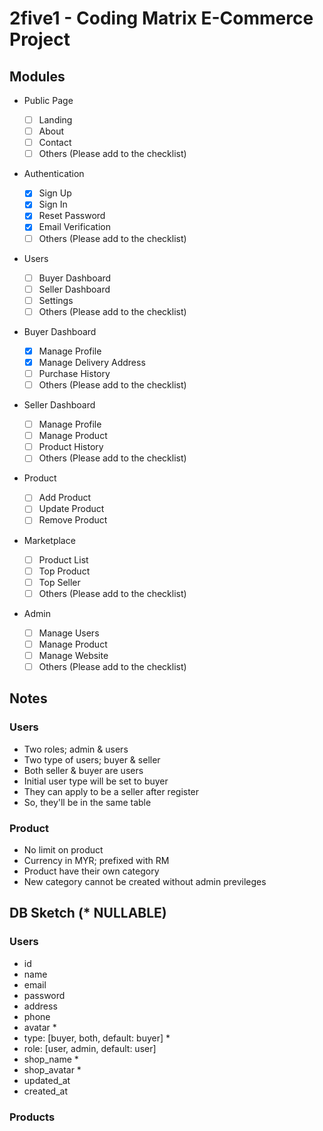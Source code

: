 # 2five1 - Coding Matrix E-Commerce Project

## Modules

-   Public Page

    -   [ ] Landing
    -   [ ] About
    -   [ ] Contact
    -   [ ] Others (Please add to the checklist)

-   Authentication

    -   [x] Sign Up
    -   [x] Sign In
    -   [x] Reset Password
    -   [x] Email Verification
    -   [ ] Others (Please add to the checklist)

-   Users

    -   [ ] Buyer Dashboard
    -   [ ] Seller Dashboard
    -   [ ] Settings
    -   [ ] Others (Please add to the checklist)

-   Buyer Dashboard

    -   [x] Manage Profile
    -   [x] Manage Delivery Address
    -   [ ] Purchase History
    -   [ ] Others (Please add to the checklist)

-   Seller Dashboard

    -   [ ] Manage Profile
    -   [ ] Manage Product
    -   [ ] Product History
    -   [ ] Others (Please add to the checklist)

-   Product

    -   [ ] Add Product
    -   [ ] Update Product
    -   [ ] Remove Product

-   Marketplace

    -   [ ] Product List
    -   [ ] Top Product
    -   [ ] Top Seller
    -   [ ] Others (Please add to the checklist)

-   Admin
    -   [ ] Manage Users
    -   [ ] Manage Product
    -   [ ] Manage Website
    -   [ ] Others (Please add to the checklist)

## Notes

### Users

-   Two roles; admin & users
-   Two type of users; buyer & seller
-   Both seller & buyer are users
-   Initial user type will be set to buyer
-   They can apply to be a seller after register
-   So, they'll be in the same table

### Product

-   No limit on product
-   Currency in MYR; prefixed with RM
-   Product have their own category
-   New category cannot be created without admin previleges

## DB Sketch (\* NULLABLE)

### Users

-   id
-   name
-   email
-   password
-   address
-   phone
-   avatar \*
-   type: [buyer, both, default: buyer] \*
-   role: [user, admin, default: user]
-   shop_name \*
-   shop_avatar \*
-   updated_at
-   created_at

### Products

